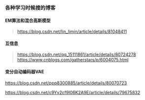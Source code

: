 ### 各种学习时候搜的博客

#### EM算法和混合高斯模型

> https://blog.csdn.net/lin_limin/article/details/81048411

#### 互信息

> https://blog.csdn.net/qq_15111861/article/details/80724278
> https://www.cnblogs.com/gatherstars/p/6004075.html

#### 变分自动编码器VAE

https://blog.csdn.net/ppp8300885/article/details/80070723

https://blog.csdn.net/c9Yv2cf9I06K2A9E/article/details/79675832